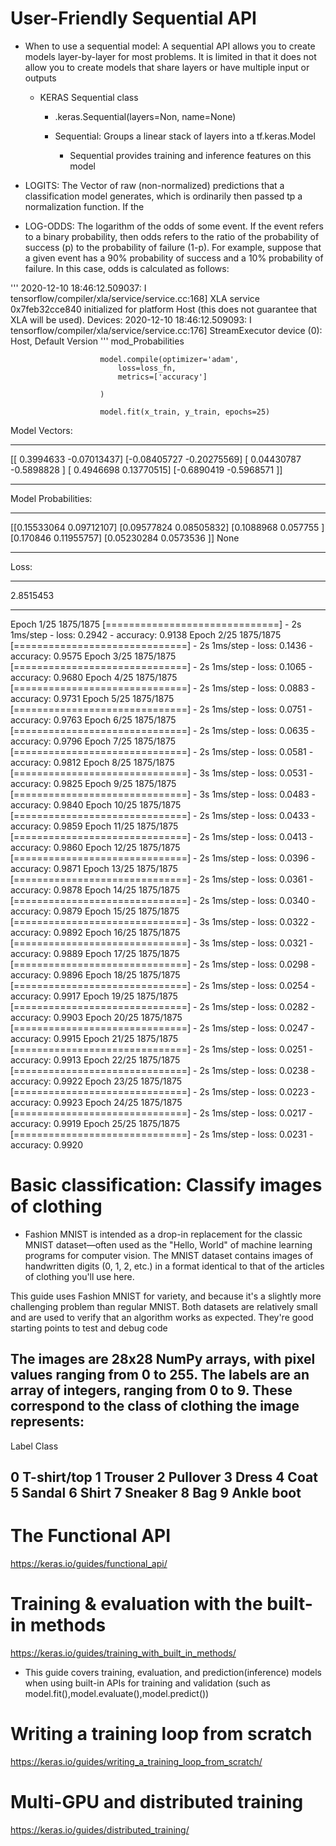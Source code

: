 
# User-Friendly Sequential API
 - When to use  a sequential model:
    A sequential API allows you to create models layer-by-layer for most problems. It is limited in that it does not allow you to create models that share layers or have multiple input or outputs

   - KERAS Sequential class
    
        - .keras.Sequential(layers=Non, name=None)

        - Sequential: Groups a linear stack of layers into a tf.keras.Model
            - Sequential provides training and inference features on this model

- LOGITS:
    The Vector of raw (non-normalized) predictions that a classification model generates, which is ordinarily then passed tp a normalization function. If the 


- LOG-ODDS:
    The logarithm of the odds of some event. If the event refers to a binary probability, then odds refers to the ratio of the probability of success (p) to the probability of failure (1-p). For example, suppose that a given event has a 90% probability of success and a 10% probability of failure. In this case, odds is calculated as follows:


'''
2020-12-10 18:46:12.509037: I tensorflow/compiler/xla/service/service.cc:168] XLA service 0x7feb32cce840 initialized for platform Host (this does not guarantee that XLA will be used). Devices:
2020-12-10 18:46:12.509093: I tensorflow/compiler/xla/service/service.cc:176]   StreamExecutor device (0): Host, Default Version
'''
mod_Probabilities

                        model.compile(optimizer='adam',
                            loss=loss_fn,
                            metrics=['accuracy']

                        )

                        model.fit(x_train, y_train, epochs=25)


Model Vectors:
__________________________________________

[[ 0.3994633  -0.07013437]
 [-0.08405727 -0.20275569]
 [ 0.04430787 -0.5898828 ]
 [ 0.4946698   0.13770515]
 [-0.6890419  -0.5968571 ]]
__________________________________________

Model Probabilities:
__________________________________________

[[0.15533064 0.09712107]
 [0.09577824 0.08505832]
 [0.1088968  0.057755  ]
 [0.170846   0.11955757]
 [0.05230284 0.0573536 ]]
None
__________________________________________




Loss:
__________________________________________

2.8515453
__________________________________________




Epoch 1/25
1875/1875 [==============================] - 2s 1ms/step - loss: 0.2942 - accuracy: 0.9138
Epoch 2/25
1875/1875 [==============================] - 2s 1ms/step - loss: 0.1436 - accuracy: 0.9575
Epoch 3/25
1875/1875 [==============================] - 2s 1ms/step - loss: 0.1065 - accuracy: 0.9680
Epoch 4/25
1875/1875 [==============================] - 2s 1ms/step - loss: 0.0883 - accuracy: 0.9731
Epoch 5/25
1875/1875 [==============================] - 2s 1ms/step - loss: 0.0751 - accuracy: 0.9763
Epoch 6/25
1875/1875 [==============================] - 2s 1ms/step - loss: 0.0635 - accuracy: 0.9796
Epoch 7/25
1875/1875 [==============================] - 2s 1ms/step - loss: 0.0581 - accuracy: 0.9812
Epoch 8/25
1875/1875 [==============================] - 3s 1ms/step - loss: 0.0531 - accuracy: 0.9825
Epoch 9/25
1875/1875 [==============================] - 3s 1ms/step - loss: 0.0483 - accuracy: 0.9840
Epoch 10/25
1875/1875 [==============================] - 2s 1ms/step - loss: 0.0433 - accuracy: 0.9859
Epoch 11/25
1875/1875 [==============================] - 2s 1ms/step - loss: 0.0413 - accuracy: 0.9860
Epoch 12/25
1875/1875 [==============================] - 2s 1ms/step - loss: 0.0396 - accuracy: 0.9871
Epoch 13/25
1875/1875 [==============================] - 2s 1ms/step - loss: 0.0361 - accuracy: 0.9878
Epoch 14/25
1875/1875 [==============================] - 2s 1ms/step - loss: 0.0340 - accuracy: 0.9879
Epoch 15/25
1875/1875 [==============================] - 3s 1ms/step - loss: 0.0322 - accuracy: 0.9892
Epoch 16/25
1875/1875 [==============================] - 3s 1ms/step - loss: 0.0321 - accuracy: 0.9889
Epoch 17/25
1875/1875 [==============================] - 2s 1ms/step - loss: 0.0298 - accuracy: 0.9896
Epoch 18/25
1875/1875 [==============================] - 2s 1ms/step - loss: 0.0254 - accuracy: 0.9917
Epoch 19/25
1875/1875 [==============================] - 2s 1ms/step - loss: 0.0282 - accuracy: 0.9903
Epoch 20/25
1875/1875 [==============================] - 2s 1ms/step - loss: 0.0247 - accuracy: 0.9915
Epoch 21/25
1875/1875 [==============================] - 2s 1ms/step - loss: 0.0251 - accuracy: 0.9913
Epoch 22/25
1875/1875 [==============================] - 2s 1ms/step - loss: 0.0238 - accuracy: 0.9922
Epoch 23/25
1875/1875 [==============================] - 2s 1ms/step - loss: 0.0223 - accuracy: 0.9923
Epoch 24/25
1875/1875 [==============================] - 2s 1ms/step - loss: 0.0217 - accuracy: 0.9919
Epoch 25/25
1875/1875 [==============================] - 2s 1ms/step - loss: 0.0231 - accuracy: 0.9920




# Basic classification: Classify images of clothing

- Fashion MNIST is intended as a drop-in replacement for the classic MNIST dataset—often used as the "Hello, World" of machine learning programs for computer vision. The MNIST dataset contains images of handwritten digits (0, 1, 2, etc.) in a format identical to that of the articles of clothing you'll use here.

This guide uses Fashion MNIST for variety, and because it's a slightly more challenging problem than regular MNIST. Both datasets are relatively small and are used to verify that an algorithm works as expected. They're good starting points to test and debug code

The images are 28x28 NumPy arrays, with pixel values ranging from 0 to 255. The labels are an array of integers, ranging from 0 to 9. These correspond to the class of clothing the image represents:
----------------------------------------
Label	                Class

0	                T-shirt/top
1	                   Trouser
2	                  Pullover
3	                    Dress
4	                    Coat
5	                   Sandal
6	                   Shirt
7	                  Sneaker 
8	                    Bag
9	                Ankle boot
----------------------------------------

# The Functional API
https://keras.io/guides/functional_api/



# Training & evaluation with the built-in methods
https://keras.io/guides/training_with_built_in_methods/

- This guide covers training, evaluation, and prediction(inference) models when using built-in APIs for training and validation (such as model.fit(),model.evaluate(),model.predict())




# Writing a training loop from scratch
https://keras.io/guides/writing_a_training_loop_from_scratch/



# Multi-GPU and distributed training
https://keras.io/guides/distributed_training/